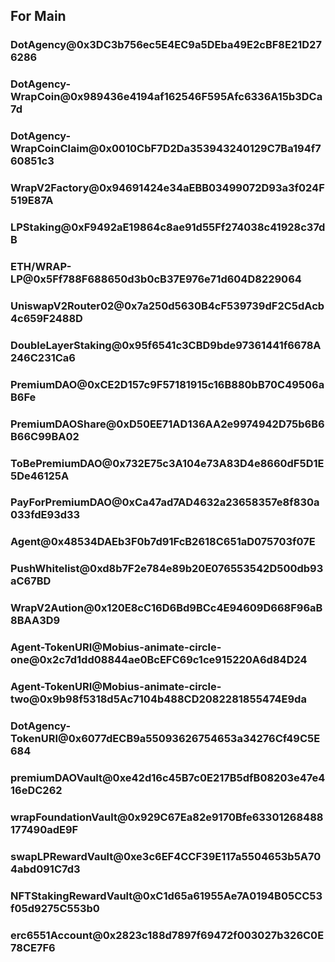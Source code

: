 ## For Main
### DotAgency@0x3DC3b756ec5E4EC9a5DEba49E2cBF8E21D276286
### DotAgency-WrapCoin@0x989436e4194af162546F595Afc6336A15b3DCa7d
### DotAgency-WrapCoinClaim@0x0010CbF7D2Da353943240129C7Ba194f760851c3

### WrapV2Factory@0x94691424e34aEBB03499072D93a3f024F519E87A

### LPStaking@0xF9492aE19864c8ae91d55Ff274038c41928c37dB
### ETH/WRAP-LP@0x5Ff788F688650d3b0cB37E976e71d604D8229064
### UniswapV2Router02@0x7a250d5630B4cF539739dF2C5dAcb4c659F2488D

### DoubleLayerStaking@0x95f6541c3CBD9bde97361441f6678A246C231Ca6

### PremiumDAO@0xCE2D157c9F57181915c16B880bB70C49506aB6Fe
### PremiumDAOShare@0xD50EE71AD136AA2e9974942D75b6B6B66C99BA02
### ToBePremiumDAO@0x732E75c3A104e73A83D4e8660dF5D1E5De46125A
### PayForPremiumDAO@0xCa47ad7AD4632a23658357e8f830a033fdE93d33

### Agent@0x48534DAEb3F0b7d91FcB2618C651aD075703f07E
### PushWhitelist@0xd8b7F2e784e89b20E076553542D500db93aC67BD
### WrapV2Aution@0x120E8cC16D6Bd9BCc4E94609D668F96aB8BAA3D9

### Agent-TokenURI@Mobius-animate-circle-one@0x2c7d1dd08844ae0BcEFC69c1ce915220A6d84D24
### Agent-TokenURI@Mobius-animate-circle-two@0x9b98f5318d5Ac7104b488CD2082281855474E9da
### DotAgency-TokenURI@0x6077dECB9a55093626754653a34276Cf49C5E684

### premiumDAOVault@0xe42d16c45B7c0E217B5dfB08203e47e416eDC262
### wrapFoundationVault@0x929C67Ea82e9170Bfe63301268488177490adE9F
### swapLPRewardVault@0xe3c6EF4CCF39E117a5504653b5A704abd091C7d3
### NFTStakingRewardVault@0xC1d65a61955Ae7A0194B05CC53f05d9275C553b0

### erc6551Account@0x2823c188d7897f69472f003027b326C0E78CE7F6
